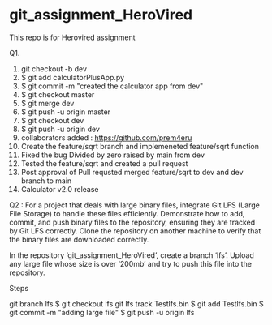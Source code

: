 # git_assignment_HeroVired
This repo is for Herovired assignment 

Q1.
1. git checkout -b dev
2. $ git add calculatorPlusApp.py
3. $ git commit -m "created the calculator app from dev"
4. $ git checkout master
5. $ git merge dev
6. $ git push -u origin master
7. $ git checkout dev
8. $ git push -u origin dev
9. collaborators added : https://github.com/prem4eru
10. Create the feature/sqrt branch and implemeneted feature/sqrt function
11. Fixed the bug Divided by zero raised by main from dev
12. Tested the feature/sqrt and created a pull request
13. Post approval of Pull requsted merged feature/sqrt to dev and dev branch to main
14. Calculator v2.0 release

Q2 : For a project that deals with large binary files, integrate Git LFS (Large File Storage) to handle these files efficiently. Demonstrate how to add, commit, and push binary files to the repository, ensuring they are tracked by Git LFS correctly. Clone the repository on another machine to verify that the binary files are downloaded correctly.

In the repository ‘git_assignment_HeroVired’, create a branch ‘lfs’. Upload any large file whose size is over ‘200mb’ and try to push this file into the repository.

Steps

git branch lfs
$ git checkout lfs
git lfs track Testlfs.bin
$ git add Testlfs.bin
$ git commit -m "adding large file"
$ git push -u origin lfs
